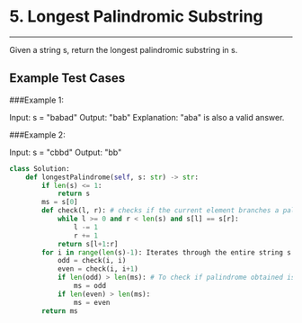 # 5. Longest Palindromic Substring

---

Given a string s, return the longest palindromic substring in s.

## Example Test Cases

###Example 1:

Input: s = "babad"
Output: "bab"
Explanation: "aba" is also a valid answer.

###Example 2:

Input: s = "cbbd"
Output: "bb"


```python
class Solution:
    def longestPalindrome(self, s: str) -> str:
        if len(s) <= 1:
            return s
        ms = s[0]
        def check(l, r): # checks if the current element branches a palindrome
            while l >= 0 and r < len(s) and s[l] == s[r]:
                l -= 1
                r += 1
            return s[l+1:r]
        for i in range(len(s)-1): Iterates through the entire string s
            odd = check(i, i)
            even = check(i, i+1)
            if len(odd) > len(ms): # To check if palindrome obtained is larger than earlier 
                ms = odd
            if len(even) > len(ms):
                ms = even
        return ms
